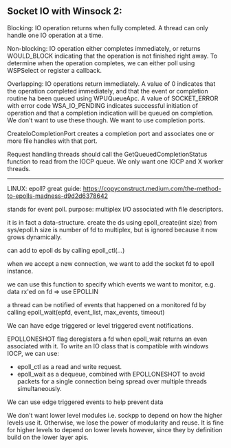 Socket IO with Winsock 2:
-------------------------

Blocking: IO operation returns when fully completed.
A thread can only handle one IO operation at a time.

Non-blocking: IO operation either completes immediately, or returns WOULD_BLOCK
indicating that the operation is not finished right away. To determine when
the operation completes, we can either poll using WSPSelect or register a callback.

Overlapping: IO operations return immediately. A value of 0 indicates that
the operation completed immediately, and that the event or completion routine ha
been queued using WPUQueueApc. A value of SOCKET_ERROR with error code WSA_IO_PENDING
indicates successful initiation of operation and that a completion indication will be queued
on completion. We don't want to use these though. We want to use completion ports.

CreateIoCompletionPort creates a completion port and associates one or more file handles
with that port.

Request handling threads should call the GetQueuedCompletionStatus function to read from the
IOCP queue.
We only want one IOCP and X worker threads.

---------------------------------------------

LINUX: epoll? great guide: https://copyconstruct.medium.com/the-method-to-epolls-madness-d9d2d6378642

stands for event poll.
purpose: multiplex I/O associated with file descriptors.

it is in fact a data-structure.
create the ds using epoll_create(int size) from sys/epoll.h
size is number of fd to multiplex, but is ignored because
it now grows dynamically.

can add to epoll ds by calling epoll_ctl(...)

when we accept a new connection, we want to add the socket fd
to epoll instance.

we can use this function to specify which events we want to
monitor, e.g. data rx'ed on fd => use EPOLLIN

a thread can be notified of events that happened on a monitored fd by calling epoll_wait(epfd, event_list, max_events, timeout)

We can have edge triggered or level triggered event notifications.

EPOLLONESHOT flag deregisters a fd when epoll_wait returns an even associated with it.
To write an IO class that is compatible with windows IOCP, we can use:

- epoll_ctl as a read and write request.
- epoll_wait as a dequeue, combined with EPOLLONESHOT to avoid packets for a single connection being spread over multiple threads simultaneously.

We can use edge triggered events to help prevent data


We don't want lower level modules i.e. sockpp to depend on how the higher levels use it.
Otherwise, we lose the power of modularity and reuse. It is fine for higher levels to depend on lower levels
however, since they by definition build on the lower layer apis.